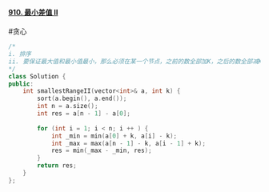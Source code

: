 #### [910. 最小差值 II](https://leetcode-cn.com/problems/smallest-range-ii/)
#贪心 

~~~c++
/*
i. 排序
ii. 要保证最大值和最小值最小，那么必须在某一个节点，之前的数全部加K，之后的数全部减K
*/
class Solution {
public:
    int smallestRangeII(vector<int>& a, int k) {
        sort(a.begin(), a.end()); 
        int n = a.size(); 
        int res = a[n - 1] - a[0]; 
        
        for (int i = 1; i < n; i ++ ) {
            int _min = min(a[0] + k, a[i] - k); 
            int _max = max(a[n - 1] - k, a[i - 1] + k); 
            res = min(_max - _min, res); 
        }
        return res;
    }
};
~~~